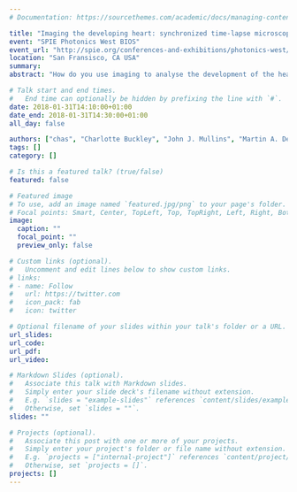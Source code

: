 ```yaml
---
# Documentation: https://sourcethemes.com/academic/docs/managing-content/

title: "Imaging the developing heart: synchronized time-lapse microscopy during developmental changest"
event: "SPIE Photonics West BIOS"
event_url: "http://spie.org/conferences-and-exhibitions/photonics-west/bios"
location: "San Fransisco, CA USA"
summary:
abstract: "How do you use imaging to analyse the development of the heart, which not only changes shape but also undergoes constant, high-speed, quasi-periodic changes? We have integrated ideas from prospective and retrospective optical gating to capture long-term, phase-locked developmental time-lapse videos. In this paper we demonstrate the success of this approach over a key developmental time period: heart looping, where large changes in heart shape prevent previous prospective gating approaches from capturing phase- locked videos. We use the comparison with other approaches to in vivo heart imaging to highlight the importance of collecting the most appropriate data for the biological question."

# Talk start and end times.
#   End time can optionally be hidden by prefixing the line with `#`.
date: 2018-01-31T14:10:00+01:00
date_end: 2018-01-31T14:30:00+01:00
all_day: false

authors: ["chas", "Charlotte Buckley", "John J. Mullins", "Martin A. Denvir", "Jonathan Taylor"]
tags: []
category: []

# Is this a featured talk? (true/false)
featured: false

# Featured image
# To use, add an image named `featured.jpg/png` to your page's folder.
# Focal points: Smart, Center, TopLeft, Top, TopRight, Left, Right, BottomLeft, Bottom, BottomRight.
image:
  caption: ""
  focal_point: ""
  preview_only: false

# Custom links (optional).
#   Uncomment and edit lines below to show custom links.
# links:
# - name: Follow
#   url: https://twitter.com
#   icon_pack: fab
#   icon: twitter

# Optional filename of your slides within your talk's folder or a URL.
url_slides:
url_code:
url_pdf:
url_video:

# Markdown Slides (optional).
#   Associate this talk with Markdown slides.
#   Simply enter your slide deck's filename without extension.
#   E.g. `slides = "example-slides"` references `content/slides/example-slides.md`.
#   Otherwise, set `slides = ""`.
slides: ""

# Projects (optional).
#   Associate this post with one or more of your projects.
#   Simply enter your project's folder or file name without extension.
#   E.g. `projects = ["internal-project"]` references `content/project/deep-learning/index.md`.
#   Otherwise, set `projects = []`.
projects: []
---
```

